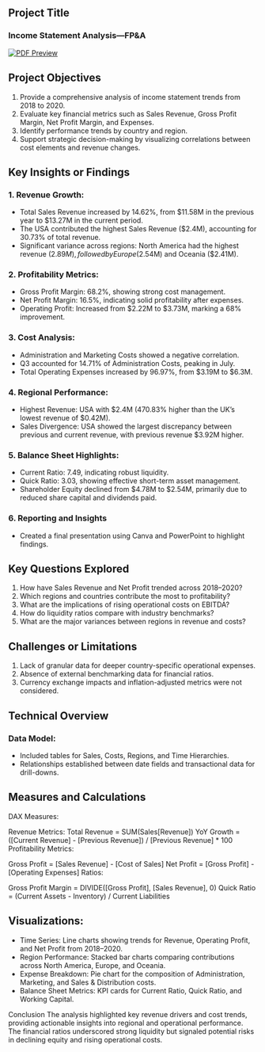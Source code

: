 ## Project Title

### Income Statement Analysis—FP&A


[![PDF Preview](images/pdf-preview.png)](pdfs/Final-Project-Presentation-DEPI.pdf) 


## Project Objectives

1. Provide a comprehensive analysis of income statement trends from 2018 to 2020.
2. Evaluate key financial metrics such as Sales Revenue, Gross Profit Margin, Net Profit Margin, and Expenses.
3. Identify performance trends by country and region.
4. Support strategic decision-making by visualizing correlations between cost elements and revenue changes.

## Key Insights or Findings
### 1. Revenue Growth:

- Total Sales Revenue increased by 14.62%, from $11.58M in the previous year to $13.27M in the current period.
- The USA contributed the highest Sales Revenue ($2.4M), accounting for 30.73% of total revenue.
- Significant variance across regions:
North America had the highest revenue ($2.89M), followed by Europe ($2.54M) and Oceania ($2.41M).

### 2. Profitability Metrics:

- Gross Profit Margin: 68.2%, showing strong cost management.
- Net Profit Margin: 16.5%, indicating solid profitability after expenses.
- Operating Profit: Increased from $2.22M to $3.73M, marking a 68% improvement.

### 3. Cost Analysis:

- Administration and Marketing Costs showed a negative correlation.
- Q3 accounted for 14.71% of Administration Costs, peaking in July.
- Total Operating Expenses increased by 96.97%, from $3.19M to $6.3M.

### 4. Regional Performance:

- Highest Revenue: USA with $2.4M (470.83% higher than the UK’s lowest revenue of $0.42M).
- Sales Divergence: USA showed the largest discrepancy between previous and current revenue, with previous revenue $3.92M higher.

### 5. Balance Sheet Highlights:

- Current Ratio: 7.49, indicating robust liquidity.
- Quick Ratio: 3.03, showing effective short-term asset management.
- Shareholder Equity declined from $4.78M to $2.54M, primarily due to reduced share capital and dividends paid.

### 6. Reporting and Insights
- Created a final presentation using Canva and PowerPoint to highlight findings.


## Key Questions Explored
1. How have Sales Revenue and Net Profit trended across 2018–2020?
2. Which regions and countries contribute the most to profitability?
3. What are the implications of rising operational costs on EBITDA?
4. How do liquidity ratios compare with industry benchmarks?
5. What are the major variances between regions in revenue and costs?

## Challenges or Limitations
1. Lack of granular data for deeper country-specific operational expenses.
2. Absence of external benchmarking data for financial ratios.
3. Currency exchange impacts and inflation-adjusted metrics were not considered.


## Technical Overview

### Data Model:

- Included tables for Sales, Costs, Regions, and Time Hierarchies.
- Relationships established between date fields and transactional data for drill-downs.

## Measures and Calculations
DAX Measures:

Revenue Metrics:
Total Revenue = SUM(Sales[Revenue])
YoY Growth = ([Current Revenue] - [Previous Revenue]) / [Previous Revenue] * 100
Profitability Metrics:

Gross Profit = [Sales Revenue] - [Cost of Sales]
Net Profit = [Gross Profit] - [Operating Expenses]
Ratios:

Gross Profit Margin = DIVIDE([Gross Profit], [Sales Revenue], 0)
Quick Ratio = (Current Assets - Inventory) / Current Liabilities

## Visualizations:

- Time Series: Line charts showing trends for Revenue, Operating Profit, and Net Profit from 2018–2020.
- Region Performance: Stacked bar charts comparing contributions across North America, Europe, and Oceania.
- Expense Breakdown: Pie chart for the composition of Administration, Marketing, and Sales & Distribution costs.
- Balance Sheet Metrics: KPI cards for Current Ratio, Quick Ratio, and Working Capital.

Conclusion
The analysis highlighted key revenue drivers and cost trends, providing actionable insights into regional and operational performance. The financial ratios underscored strong liquidity but signaled potential risks in declining equity and rising operational costs.

